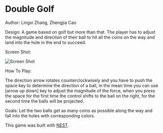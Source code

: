 # Double Golf

Author: Lingxi Zhang,  Zhengjia Cao

Design: A game based on golf but more than that. The player has to adjust the magnitude and direction of their ball to hit all the coins on the way and land into the hole in the end to succeed.

Screen Shot:

![Screen Shot](screenshot.png)

How To Play:

The direction arrow rotates counterclockwisely and you have to push the space key to determine the direction of a ball, in the mean time you can use [arrow up down] key to adjust the magnitude of the force, when you press the space for the first time the control shifts to the ball on the right, for the second time the balls will be projected.

Goals: Let the two balls get as many coins as possible along the way and fall into the holes with corresponding colors.


This game was built with [NEST](NEST.md).

